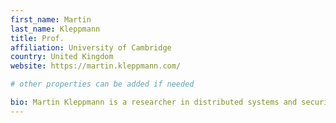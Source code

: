 ```yaml
---
first_name: Martin
last_name: Kleppmann
title: Prof.
affiliation: University of Cambridge
country: United Kingdom
website: https://martin.kleppmann.com/

# other properties can be added if needed

bio: Martin Kleppmann is a researcher in distributed systems and security protocols at the Technical University of Munich and at Ink & Switch. He received his Ph.D. from the University of Cambridge. In a previous life, he was a Silicon Valley software engineer and entrepreneur, cofounding and selling two startups and working on large-scale data infrastructure at LinkedIn. He is the author of the best-selling O'Reilly book Designing Data-Intensive Applications.
---
```

